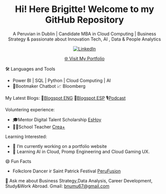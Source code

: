 <h1 align="center"><strong>Hi! Here Brigitte! Welcome to my GitHub Repository</strong></h1>
<p align="center">
A Peruvian in Dublin | Candidate MBA in Cloud Computing | Business Strategy & passionate about Innovation Tech, AI , Data & People Analytics
<p align="center">
 <a href="https://www.linkedin.com/in/brigitte-nunez-munoz/" target="_blank">
   <img src="https://img.shields.io/badge/LinkedIn-blue?style=for-the-badge&logo=linkedin" alt="LinkedIn"/>
  </a>
</p>

<p align="center">
   <a href="https://brigittebusinesssolutions.my.canva.site/solutions"target="_blank">🌐 Visit My Portfolio</a>
</p>

🛠️ Languages and Tools
- Power BI | SQL | Python | Cloud Computing | AI
- 🤖Bootmaker Chatbot  📈 Bloomberg

My Latest Blogs:
📰[Blogspot ENG](https://medium.com/@bnumu67/cloud-computing-espresso-macchiato-for-non-engineers-f3a6a96e212c)
📰[Blogspot ESP]( https://innovandobrigitte.blogspot.com/2015/06/definiendo-ideas.html#comment-form)
🎙[Podcast](https://www.youtube.com/watch?v=Cszn3oqW6ZE&feature=youtu.be)

Voluntering experience:
- 🎓Mentor Digital Talent Scholarship [EsHoy](https://www.linkedin.com/posts/brigitte-nunez-munoz_becatalentodigital-mentoriaprofesional-desarrolloprofesional-activity-6965456049466216448-6zHy?utm_source=share&utm_medium=member_desktop&rcm=ACoAAAbediQBHtFoaD8Xa7YAGZvfRJcsA9ZeVjM)
- 👩‍🏫School Teacher [Crea+](https://www.linkedin.com/posts/crea-per%C3%BA_historias-que-transforman-sent%C3%AD-que-no-activity-6676590347327549441-jZM-?utm_source=share&utm_medium=member_desktop&rcm=ACoAAAbediQBHtFoaD8Xa7YAGZvfRJcsA9ZeVjM)

Learning Interested:
- 🔭 I’m currently working on a portfolio website
- 🧠 Learning AI in Cloud, Promp Engineering and Cloud Gaming UX.
  
😄 Fun Facts
- Folkclore Dancer ir Saint Patrick Festival [PeruFusion](https://perufusionireland.com/2023/09/26/hello-world/)  

💬 Ask me about  Business Strategy,Data Analysis, Career Development, Study&Work Abroad.
Gmail: bnumu67@gmail.com 
